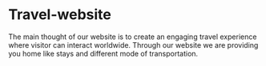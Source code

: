 # Travel-website
The main thought of our website is to create an engaging travel experience where visitor can interact worldwide. Through our website we are providing you home like stays and different mode of transportation.
